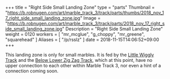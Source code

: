 +++
title = "Right Side Small Landing Zone"
type = "parts"
Thumbnail = "https://b.robnugen.com/art/marble_track_3/track/parts/thumbs/2018_nov_17_right_side_small_landing_zone.jpg"
Image = "https://b.robnugen.com/art/marble_track_3/track/parts/2018_nov_17_right_side_small_landing_zone.jpg"
Description = "Right Side Small Landing Zone"
weight = 0120
workers = [
    "mr_mcglue",
    "g_choppy",
    "mr_greene",
    "squarehead"
]
Aliases = [
    "/p/rsslz"
]
date = 2018-11-15T14:06:52+09:00
+++

This landing zone is only for small marbles.  It is fed by the [Little Wiggly Track](/p/lwt) and the [Below Lower Zig Zag Track](/p/blzzt), which at this point, have no upper connection to each other within Marble Track 3, nor even a hint of a connection coming soon.
